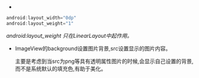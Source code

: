 
* 
``` java
android:layout_width="0dp"
android:layout_weight="1"
```
*android:layout_weight 只在LinearLayout中起作用。*

* ImageView的background设置图片背景,src设置显示的图片内容。

  主要是考虑到当src为png等具有透明属性图片的时候,会显示自己设置的背景,而不是系统默认的填充色,有助于美化。
